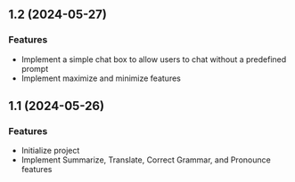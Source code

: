 ## 1.2 (2024-05-27)

### Features
- Implement a simple chat box to allow users to chat without a predefined prompt
- Implement maximize and minimize features

## 1.1 (2024-05-26)

### Features
- Initialize project
- Implement Summarize, Translate, Correct Grammar, and Pronounce features
